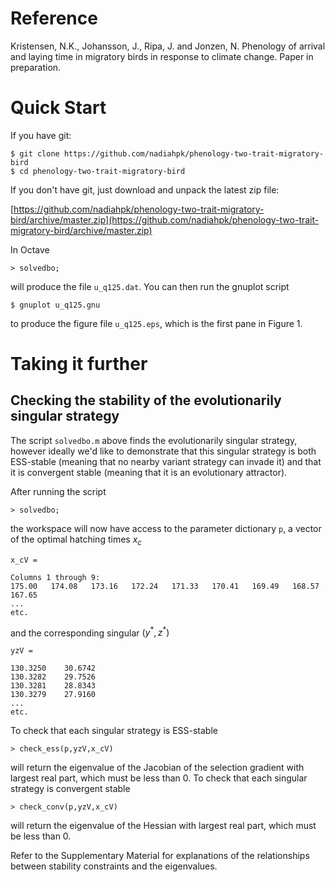 # Reference

Kristensen, N.K., Johansson, J., Ripa, J. and Jonzen, N. Phenology of arrival and laying time in migratory birds in response to climate change. Paper in preparation.

# Quick Start

If you have git:

    $ git clone https://github.com/nadiahpk/phenology-two-trait-migratory-bird
    $ cd phenology-two-trait-migratory-bird

If you don't have git, just download and unpack the latest zip
file:

[https://github.com/nadiahpk/phenology-two-trait-migratory-bird/archive/master.zip](https://github.com/nadiahpk/phenology-two-trait-migratory-bird/archive/master.zip)

In Octave

    > solvedbo;

will produce the file ```u_q125.dat```. You can then run the gnuplot script

    $ gnuplot u_q125.gnu

to produce the figure file ```u_q125.eps```, which is the first pane in Figure 1.

# Taking it further
## Checking the stability of the evolutionarily singular strategy

The script ```solvedbo.m``` above finds the evolutionarily singular strategy, however ideally we'd like to demonstrate that this singular strategy is both ESS-stable (meaning that no nearby variant strategy can invade it) and that it is convergent stable (meaning that it is an evolutionary attractor).

After running the script

    > solvedbo;

the workspace will now have access to the parameter dictionary ```p```, a vector of the optimal hatching times $x_c$

    x_cV =

    Columns 1 through 9:
    175.00   174.08   173.16   172.24   171.33   170.41   169.49   168.57   167.65
    ...
    etc.

and the corresponding singular $(y^*,z^*)$

    yzV =

    130.3250    30.6742
    130.3282    29.7526
    130.3281    28.8343
    130.3279    27.9160
    ...
    etc.

To check that each singular strategy is ESS-stable

    > check_ess(p,yzV,x_cV)

will return the eigenvalue of the Jacobian of the selection gradient with largest real part, which must be less than 0. To check that each singular strategy is convergent stable

    > check_conv(p,yzV,x_cV)

will return the eigenvalue of the Hessian with largest real part, which must be less than 0.

Refer to the Supplementary Material for explanations of the relationships between stability constraints and the eigenvalues.

